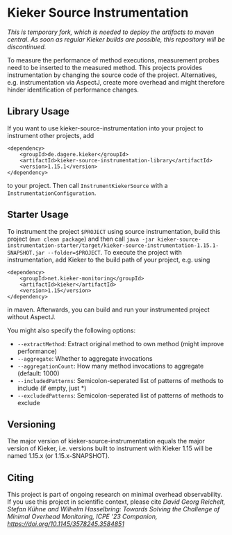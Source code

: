 # Kieker Source Instrumentation

*This is temporary fork, which is needed to deploy the artifacts to maven central. As soon as regular Kieker builds are possible, this repository will be discontinued.*

To measure the performance of method executions, measurement probes need to be inserted to the measured method. This projects provides instrumentation by changing the source code of the project. Alternatives, e.g. instrumentation via AspectJ, create more overhead and might therefore hinder identification of performance changes.

## Library Usage

If you want to use kieker-source-instrumentation into your project to instrument other projects, add 

```
<dependency>
	<groupId>de.dagere.kieker</groupId>
	<artifactId>kieker-source-instrumentation-library</artifactId>
	<version>1.15.1</version>
</dependency>
```

to your project. Then call `InstrumentKiekerSource` with a `InstrumentationConfiguration`.

## Starter Usage

To instrument the project `$PROJECT` using source instrumentation, build this project (`mvn clean package`) and then call `java -jar kieker-source-instrumentation-starter/target/kieker-source-instrumentation-1.15.1-SNAPSHOT.jar --folder=$PROJECT`. To execute the project with instrumentation, add Kieker to the build path of your project, e.g. using

```
<dependency>
	<groupId>net.kieker-monitoring</groupId>
	<artifactId>kieker</artifactId>
	<version>1.15</version>
</dependency>
```
in maven. Afterwards, you can build and run your instrumented project without AspectJ.

You might also specify the following options:
- `--extractMethod`: Extract original method to own method (might improve performance)
- `--aggregate`: Whether to aggregate invocations
- `--aggregationCount`: How many method invocations to aggregate (default: 1000)
- `--includedPatterns`: Semicolon-seperated list of patterns of methods to include (if empty, just *)
- `--excludedPatterns`: Semicolon-seperated list of patterns of methods to exclude

## Versioning

The major version of kieker-source-instrumentation equals the major version of Kieker, i.e. versions built to instrument with Kieker 1.15 will be named 1.15.x (or 1.15.x-SNAPSHOT).

## Citing

This project is part of ongoing research on minimal overhead observability. If you use this project in scientific context, please cite *David Georg Reichelt, Stefan Kühne and Wilhelm Hasselbring: Towards Solving the Challenge of Minimal Overhead Monitoring, ICPE '23 Companion, https://doi.org/10.1145/3578245.3584851*
